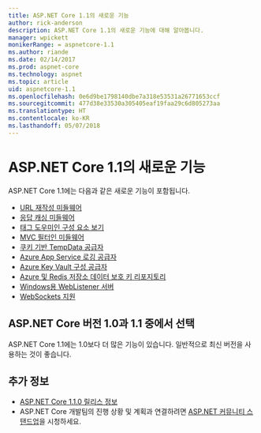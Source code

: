 ```yaml
---
title: ASP.NET Core 1.1의 새로운 기능
author: rick-anderson
description: ASP.NET Core 1.1의 새로운 기능에 대해 알아봅니다.
manager: wpickett
monikerRange: = aspnetcore-1.1
ms.author: riande
ms.date: 02/14/2017
ms.prod: aspnet-core
ms.technology: aspnet
ms.topic: article
uid: aspnetcore-1.1
ms.openlocfilehash: 0e6d9be1798140dbe7a318e53531a26771653ccf
ms.sourcegitcommit: 477d38e33530a305405eaf19faa29c6d805273aa
ms.translationtype: HT
ms.contentlocale: ko-KR
ms.lasthandoff: 05/07/2018
---
```

# <a name="whats-new-in-aspnet-core-11"></a>ASP.NET Core 1.1의 새로운 기능

ASP.NET Core 1.1에는 다음과 같은 새로운 기능이 포함됩니다.

- [URL 재작성 미들웨어](xref:fundamentals/url-rewriting)
- [응답 캐싱 미들웨어](xref:performance/caching/middleware)
- [태그 도우미인 구성 요소 보기](xref:mvc/views/view-components#invoking-a-view-component-as-a-tag-helper)
- [MVC 필터인 미들웨어](xref:mvc/controllers/filters#using-middleware-in-the-filter-pipeline)
- [쿠키 기반 TempData 공급자](xref:fundamentals/app-state#tempdata)
- [Azure App Service 로깅 공급자](xref:fundamentals/logging/index#appservice)
- [Azure Key Vault 구성 공급자](xref:security/key-vault-configuration)
- [Azure 및 Redis 저장소 데이터 보호 키 리포지토리](xref:security/data-protection/implementation/key-storage-providers#azure-and-redis)
- [Windows용 WebListener 서버](xref:fundamentals/servers/weblistener)
- [WebSockets 지원](xref:fundamentals/websockets)

## <a name="choosing-between-versions-10-and-11-of-aspnet-core"></a>ASP.NET Core 버전 1.0과 1.1 중에서 선택

ASP.NET Core 1.1에는 1.0보다 더 많은 기능이 있습니다. 일반적으로 최신 버전을 사용하는 것이 좋습니다.

## <a name="additional-information"></a>추가 정보

- [ASP.NET Core 1.1.0 릴리스 정보](https://github.com/aspnet/Home/releases/tag/1.1.0)
- ASP.NET Core 개발팀의 진행 상황 및 계획과 연결하려면 [ASP.NET 커뮤니티 스탠드업](https://live.asp.net/)을 시청하세요.
